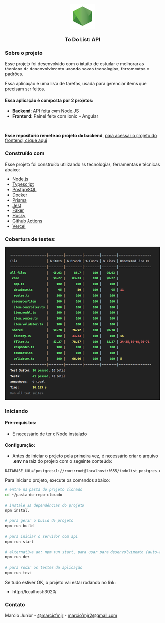 <div id="top"></div>

<br />
<div align="center">
  <img src="docs/images/node-logo-api.png" alt="Logo" width="80" height="80">
  <h3 align="center">To Do List: <strong>API</strong></h3>
</div>

### Sobre o projeto

Esse projeto foi desenvolvido com o intuito de estudar e melhorar as técnicas de desenvolvimento usando novas tecnologias, ferramentas e padrões.

Essa aplicação é uma lista de tarefas, usada para gerenciar items que precisam ser feitos.

#### Essa aplicação é composta por 2 projetos:
- <strong>Backend</strong>: API feita com Node.JS
- <strong>Frontend</strong>: Painel feito com Ionic + Angular

<br>

<strong>Esse repositório remete ao projeto do backend</strong>, <a href="https://github.com/marciofmjr/todo-list-ionic" target="_blank">para acessar o projeto do frontend, clique aqui</a>

### Construído com

Esse projeto foi construído utilizando as tecnologias, ferramentas e técnicas abaixo:

* [Node.js](https://nodejs.org/en/)
* [Typescript](https://www.typescriptlang.org/)
* [PostgreSQL](https://www.postgresql.org/)
* [Docker](https://www.docker.com/)
* [Prisma](https://www.prisma.io/)
* [Jest](https://jestjs.io/)
* [Faker](https://github.com/tamnil/Faker-br)
* [Husky](https://github.com/typicode/husky)
* [Github Actions](https://github.com/features/actions)
* [Vercel](https://vercel.com/)

### Cobertura de testes:
<img src="docs/images/tests.png" alt="Cobertura de testes" width="700">

### Iniciando

#### Pré-requisitos:
- É necessário de ter o Node instalado

#### Configuração:
- Antes de iniciar o projeto pela primeira vez, é necessário criar o arquivo <strong>.env</strong> na raiz do projeto com o seguinte conteúdo:
```
DATABASE_URL="postgresql://root:root@localhost:6655/todolist_postgres_dev"
```

Para iniciar o projeto, execute os comandos abaixo:
```bash
# entre na pasta do projeto clonado
cd ~/pasta-do-repo-clonado

# instale as dependências do projeto
npm install

# para gerar o build do projeto
npm run build

# para iniciar o servidor com api
npm run start

# alternativa ao: npm run start, para usar para desenvolvimento (auto-reload)
npm run dev

# para rodar os testes da aplicação
npm run test
```

Se tudo estiver OK, o projeto vai estar rodando no link:
- http://localhost:3020/

### Contato

Marcio Junior - [@marciofmjr](https://twitter.com/marciofmjr) - marciofmjr2@gmail.com